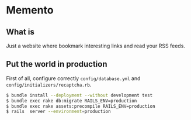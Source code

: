 Memento
=======

What is
-------
Just a website where bookmark interesting links and read your RSS feeds.

Put the world in production
---------------------------
First of all, configure correctly `config/database.yml` and `config/initializers/recaptcha.rb`.

```sh
$ bundle install --deployment --without development test
$ bundle exec rake db:migrate RAILS_ENV=production
$ bundle exec rake assets:precompile RAILS_ENV=production
$ rails  server --environment=production
```